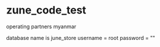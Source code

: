 # zune_code_test
operating partners myanmar

database name is june_store
username = root
password = ""
